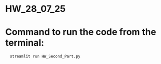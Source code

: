 # HW_28_07_25

# Command to run the code from the terminal:
      streamlit run HW_Second_Part.py
      

